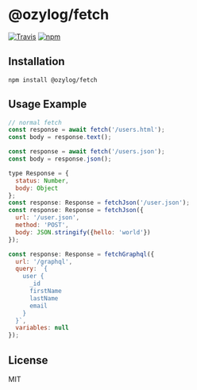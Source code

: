 # @ozylog/fetch

[![Travis](https://img.shields.io/travis/ozylog/fetch.svg)](https://travis-ci.org/ozylog/fetch) [![npm](https://img.shields.io/npm/dt/@ozylog/fetch.svg)](https://www.npmjs.com/package/@ozylog/fetch)

## Installation
```
npm install @ozylog/fetch
```

## Usage Example
```javascript
// normal fetch
const response = await fetch('/users.html');
const body = response.text();

const response = await fetch('/users.json');
const body = response.json();
```

```javascript
type Response = {
  status: Number,
  body: Object
};
const response: Response = fetchJson('/user.json');
const response: Response = fetchJson({
  url: '/user.json',
  method: 'POST',
  body: JSON.stringify({hello: 'world'})
});
```

```javascript
const response: Response = fetchGraphql({
  url: '/graphql',
  query: `{
    user {
      _id
      firstName
      lastName
      email
    }
  }`,
  variables: null
});
```

## License
MIT

